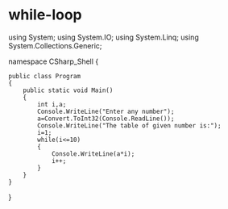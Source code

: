 # while-loop
using System;
using System.IO;
using System.Linq;
using System.Collections.Generic;

namespace CSharp_Shell
{

    public class Program 
    {
        public static void Main()
        {
			int i,a;
			Console.WriteLine("Enter any number");
			a=Convert.ToInt32(Console.ReadLine());
			Console.WriteLine("The table of given number is:");
			i=1;
			while(i<=10)
			{
				Console.WriteLine(a*i);
				i++;
			}
        }
    }
}
